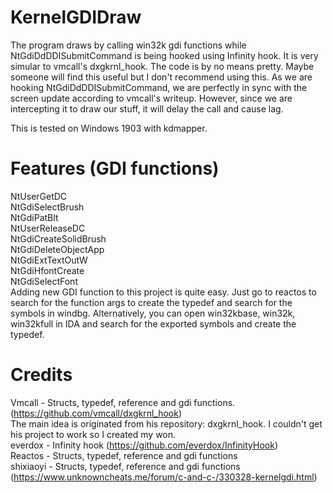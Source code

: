 # KernelGDIDraw
The program draws by calling win32k gdi functions while NtGdiDdDDISubmitCommand is being hooked using Infinity hook. It is
very simular to vmcall's dxgkrnl_hook. The code is by no means pretty. Maybe someone will find this useful but I don't recommend using this. 
As we are hooking NtGdiDdDDISubmitCommand, we are perfectly in sync with the screen update according to vmcall's writeup. However, since we are intercepting
it to draw our stuff, it will delay the call and cause lag. 

This is tested on Windows 1903 with kdmapper.

# Features (GDI functions)
NtUserGetDC  
NtGdiSelectBrush  
NtGdiPatBlt  
NtUserReleaseDC  
NtGdiCreateSolidBrush  
NtGdiDeleteObjectApp  
NtGdiExtTextOutW  
NtGdiHfontCreate  
NtGdiSelectFont  
Adding new GDI function to this project is quite easy. Just go to reactos to search for the function args to create the typedef and search for the symbols in windbg. 
Alternatively, you can open win32kbase, win32k, win32kfull in IDA and search for the exported symbols and create the typedef. 

# Credits
Vmcall - Structs, typedef, reference and gdi functions. (https://github.com/vmcall/dxgkrnl_hook)  
         The main idea is originated from his repository: dxgkrnl_hook. I couldn't get his project to work so I created my won.  
everdox - Infinity hook (https://github.com/everdox/InfinityHook)  
Reactos - Structs, typedef, reference and gdi functions  
shixiaoyi - Structs, typedef, reference and gdi functions (https://www.unknowncheats.me/forum/c-and-c-/330328-kernelgdi.html)  

